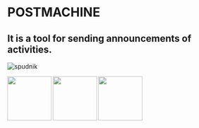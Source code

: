 # POSTMACHINE
<h2> It is a tool for sending announcements of activities. </h2>

![spudnik](https://github.githubassets.com/images/modules/profile/profile-first-issue-dark.svg)

<img align="left" width="100" height="100" src="https://i.pinimg.com/originals/00/80/3b/00803bd1621e40cd56883394a885f145.png">  <img align="left" width="100" height="100" src="https://opensmm.asia/wp-content/uploads/2019/10/facebook-icon-preview-1.png"> <img align="left" width="100" height="100" src="https://cdn.worldvectorlogo.com/logos/vk-1.svg"> 
